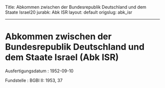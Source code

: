 Title: Abkommen zwischen der Bundesrepublik Deutschland und dem Staate Israel20
jurabk: Abk ISR
layout: default
origslug: abk_isr


---

# Abkommen zwischen der Bundesrepublik Deutschland und dem Staate Israel (Abk ISR)

Ausfertigungsdatum
:   1952-09-10

Fundstelle
:   BGBl II: 1953, 37

